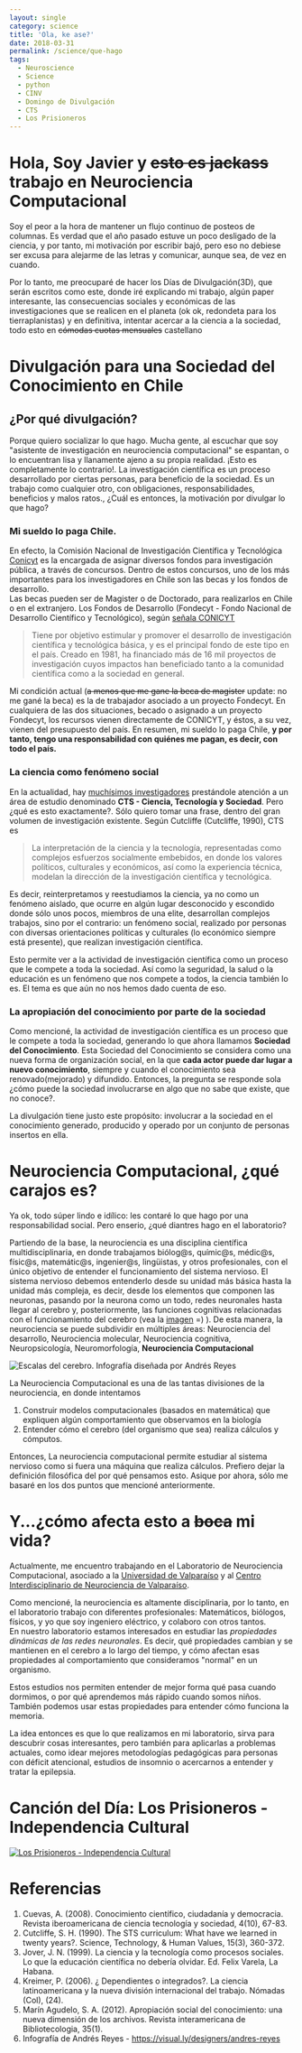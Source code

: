 ```yaml
---
layout: single
category: science
title: 'Ola, ke ase?'
date: 2018-03-31
permalink: /science/que-hago
tags: 
  - Neuroscience
  - Science
  - python
  - CINV
  - Domingo de Divulgación
  - CTS
  - Los Prisioneros
---
```


# Hola, Soy Javier y ~~esto es jackass~~ trabajo en Neurociencia Computacional

Soy el peor a la hora de mantener un flujo continuo de posteos de columnas. Es verdad que el año pasado estuve un poco desligado de la ciencia, y por tanto, mi motivación por escribir bajó, pero eso no debiese ser excusa para alejarme de las letras y comunicar, aunque sea, de vez en cuando.

Por lo tanto, me preocuparé de hacer los Días de Divulgación(3D), que serán escritos como este, donde iré explicando mi trabajo, algún paper interesante, las consecuencias sociales y económicas de las investigaciones que se realicen en el planeta (ok ok, redondeta para los tierraplanistas) y en definitiva, intentar acercar a la ciencia a la sociedad, todo esto en ~~cómodas cuotas mensuales~~ castellano

# Divulgación para una Sociedad del Conocimiento en Chile
## ¿Por qué divulgación?
Porque quiero socializar lo que hago.  Mucha gente, al escuchar que soy "asistente de investigación en neurociencia computacional" se espantan, o lo encuentran lisa y llanamente ajeno a su propia realidad. ¡Esto es completamente lo contrario!. La investigación científica es un proceso desarrollado por ciertas personas, para beneficio de la sociedad. Es un trabajo como cualquier otro, con obligaciones, responsabilidades, beneficios y malos ratos.,
¿Cuál es entonces, la motivación por divulgar lo que hago?

### Mi sueldo lo paga Chile.
En efecto, la Comisión Nacional de Investigación Científica y Tecnológica [Conicyt](https://http://www.conicyt.cl/) es la encargada de asignar diversos fondos para investigación pública, a través de concursos. Dentro de estos concursos, uno de los más importantes para los investigadores en Chile son las becas y los fondos de desarrollo.  
Las becas pueden ser de Magister o de Doctorado, para realizarlos en Chile o en el extranjero.  Los Fondos de Desarrollo (Fondecyt - Fondo Nacional de Desarrollo Científico y Tecnológico), según [señala CONICYT](http://www.conicyt.cl/fondecyt/sobre-fondecyt/que-es-fondecyt/)
>Tiene por objetivo estimular y promover el desarrollo de investigación científica y tecnológica básica, y es el principal fondo de este tipo en el país. Creado en 1981, ha financiado más de 16 mil proyectos de investigación cuyos impactos han beneficiado tanto a la comunidad científica como a la sociedad en general.

Mi condición actual (~~a menos que me gane la beca de magister~~ update: no me gané la beca) es la de trabajador asociado a un proyecto Fondecyt.
En cualquiera de las dos situaciones, becado o asignado a un proyecto Fondecyt, los recursos vienen directamente de CONICYT, y éstos, a su vez, vienen del presupuesto del país. En resumen, mi sueldo lo paga Chile, **y por tanto, tengo una responsabilidad con quiénes me pagan, es decir, con todo el país.**

### La ciencia como fenómeno social
En la actualidad, hay [muchísimos investigadores](http://www.cts-chile.cl/) prestándole atención a un área de estudio denominado **CTS - Ciencia, Tecnología y Sociedad**.  Pero ¿qué es esto exactamente?. Sólo quiero tomar una frase, dentro del gran volumen de investigación existente.
Según Cutcliffe (Cutcliffe, 1990), CTS es 
>La interpretación de la ciencia y la tecnología, representadas como complejos esfuerzos socialmente embebidos, en donde los valores políticos, culturales y económicos, así como la experiencia técnica, modelan la dirección de la investigación científica y tecnológica.

Es decir, reinterpretamos y reestudiamos la ciencia, ya no como un fenómeno aislado, que ocurre en algún lugar desconocido y escondido donde sólo unos pocos, miembros de una elite, desarrollan complejos trabajos, sino por el contrario: un fenómeno social, realizado por personas con diversas orientaciones políticas y culturales (lo económico siempre está presente), que realizan investigación científica.

Esto permite ver a la actividad de investigación científica como un proceso que le compete a toda la sociedad.  Así como la seguridad, la salud o la educación es un fenómeno que nos compete a todos, la ciencia también lo es. El tema es que aún no nos hemos dado cuenta de eso.

### La apropiación del conocimiento por parte de la sociedad
Como mencioné, la actividad de investigación científica es un proceso que le compete a toda la sociedad, generando lo que ahora llamamos **Sociedad del Conocimiento**. Esta Sociedad del Conocimiento se considera como una nueva forma de organización social, en la que **cada actor puede dar lugar a nuevo conocimiento**, siempre y cuando el conocimiento sea renovado(mejorado) y difundido.
Entonces, la pregunta se responde sola ¿cómo puede la sociedad involucrarse en algo que no sabe que existe, que no conoce?.

La divulgación tiene justo este propósito: involucrar a la sociedad en el conocimiento generado, producido y operado por un conjunto de  personas insertos en ella.


# Neurociencia Computacional, ¿qué carajos es?
Ya ok, todo súper lindo e idílico: les contaré lo que hago por una responsabilidad social. Pero enserio, ¿qué diantres hago en el laboratorio?

Partiendo de la base, la neurociencia es una disciplina científica multidisciplinaria, en donde trabajamos biólog@s, químic@s, médic@s, físic@s, matemátic@s, ingenier@s, lingüistas, y otros profesionales, con el único objetivo de entender el funcionamiento del sistema nervioso.
El sistema nervioso debemos entenderlo desde su unidad más básica hasta la unidad más compleja, es decir, desde los elementos que componen las neuronas, pasando por la neurona como un todo, redes neuronales hasta llegar al cerebro y, posteriormente, las funciones cognitivas relacionadas con el funcionamiento del cerebro (vea la [imagen](https://i.pinimg.com/originals/c6/96/53/c6965326054c0afafa310114b675b012.jpg) =) ).
De esta manera, la neurociencia se puede subdividir en múltiples áreas: Neurociencia del desarrollo, Neurociencia molecular, Neurociencia cognitiva, Neuropsicología, Neuromorfología, **Neurociencia Computacional**


![Escalas del cerebro. Infografía diseñada por Andrés Reyes](https://i.pinimg.com/originals/c6/96/53/c6965326054c0afafa310114b675b012.jpg) 


La Neurociencia Computacional es una de las tantas divisiones de la neurociencia, en donde intentamos 
1. Construir modelos computacionales (basados en matemática) que expliquen algún comportamiento que observamos en la biología
2. Entender cómo el cerebro (del organismo que sea) realiza cálculos y cómputos.

Entonces, La neurociencia computacional permite estudiar al sistema nervioso como si fuera una máquina que realiza cálculos.
Prefiero dejar la definición filosófica del por qué pensamos esto. Asique por ahora, sólo me basaré en los dos puntos que mencioné anteriormente.

# Y...¿cómo afecta esto a ~~boca~~ mi vida?
Actualmente, me encuentro trabajando en el Laboratorio de Neurociencia Computacional, asociado a la [Universidad de Valparaíso](http://www.uv.cl) y al [Centro Interdisciplinario de Neurociencia de Valparaíso](http://www.cinv.cl).

Como mencioné, la neurociencia es altamente disciplinaria, por lo tanto, en el laboratorio trabajo con diferentes profesionales: Matemáticos, biólogos, físicos, y yo que soy ingeniero eléctrico, y colaboro con otros tantos.  
En nuestro laboratorio estamos interesados en estudiar las *propiedades dinámicas de las redes neuronales*. Es decir, qué propiedades cambian y se mantienen en el cerebro a lo largo del tiempo, y cómo afectan esas propiedades al comportamiento que consideramos "normal" en un organismo.

Estos estudios nos permiten entender de mejor forma qué pasa cuando dormimos, o por qué aprendemos más rápido cuando somos niños. También podemos usar estas propiedades para entender cómo funciona la memoria.

La idea entonces es que lo que realizamos en mi laboratorio, sirva para descubrir cosas interesantes, pero también para aplicarlas a problemas actuales, como idear mejores metodologías pedagógicas para personas con déficit atencional, estudios de insomnio o acercarnos a entender y tratar la epilepsia.



# Canción del Día: Los Prisioneros - Independencia Cultural
[![Los Prisioneros - Independencia Cultural](https://i.ytimg.com/vi/KVK0Y7IalBw/maxresdefault.jpg)](https://www.youtube.com/watch?v=Q5L2NHgRC6w)



# Referencias
1. Cuevas, A. (2008). Conocimiento científico, ciudadanía y democracia. Revista iberoamericana de ciencia tecnología y sociedad, 4(10), 67-83.
2. Cutcliffe, S. H. (1990). The STS curriculum: What have we learned in twenty years?. Science, Technology, & Human Values, 15(3), 360-372.
3. Jover, J. N. (1999). La ciencia y la tecnología como procesos sociales. Lo que la educación científica no debería olvidar. Ed. Felix Varela, La Habana.
4. Kreimer, P. (2006). ¿ Dependientes o integrados?. La ciencia latinoamericana y la nueva división internacional del trabajo. Nómadas (Col), (24).
5. Marín Agudelo, S. A. (2012). Apropiación social del conocimiento: una nueva dimensión de los archivos. Revista interamericana de Bibliotecologia, 35(1).
6. Infografía de Andrés Reyes -  https://visual.ly/designers/andres-reyes

